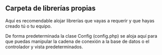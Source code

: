 ## Carpeta de librerías propias

Aquí es recomendable alojar librerías que vayas a requerir y que hayas creado tú o tu equipo.

De forma predeterminada la clase Config (config.php) se aloja aquí para que puedas manipular la cadena de conexión a la base de datos o el controlador y vista predeterminados.
